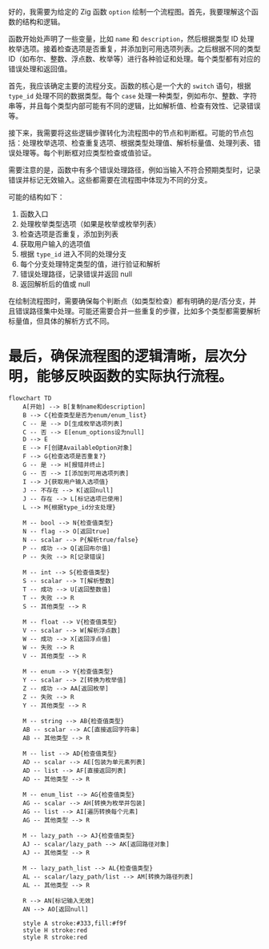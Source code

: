 好的，我需要为给定的 Zig 函数 `option` 绘制一个流程图。首先，我要理解这个函数的结构和逻辑。

函数开始处声明了一些变量，比如 `name` 和 `description`，然后根据类型 ID 处理枚举选项。接着检查选项是否重复，并添加到可用选项列表。之后根据不同的类型 ID（如布尔、整数、浮点数、枚举等）进行各种验证和处理。每个类型都有对应的错误处理和返回值。

首先，我应该确定主要的流程分支。函数的核心是一个大的 `switch` 语句，根据 `type_id` 处理不同的数据类型。每个 `case` 处理一种类型，例如布尔、整数、字符串等，并且每个类型内部可能有不同的逻辑，比如解析值、检查有效性、记录错误等。

接下来，我需要将这些逻辑步骤转化为流程图中的节点和判断框。可能的节点包括：处理枚举选项、检查重复选项、根据类型处理值、解析标量值、处理列表、错误处理等。每个判断框对应类型检查或值验证。

需要注意的是，函数中有多个错误处理路径，例如当输入不符合预期类型时，记录错误并标记无效输入。这些都需要在流程图中体现为不同的分支。

可能的结构如下：
1. 函数入口
2. 处理枚举类型选项（如果是枚举或枚举列表）
3. 检查选项是否重复，添加到列表
4. 获取用户输入的选项值
5. 根据 `type_id` 进入不同的处理分支
6. 每个分支处理特定类型的值，进行验证和解析
7. 错误处理路径，记录错误并返回 null
8. 返回解析后的值或 null

在绘制流程图时，需要确保每个判断点（如类型检查）都有明确的是/否分支，并且错误路径集中处理。可能还需要合并一些重复的步骤，比如多个类型都需要解析标量值，但具体的解析方式不同。

最后，确保流程图的逻辑清晰，层次分明，能够反映函数的实际执行流程。
================================================
```mermaid
flowchart TD
    A[开始] --> B[复制name和description]
    B --> C{检查类型是否为enum/enum_list}
    C -- 是 --> D[生成枚举选项列表]
    C -- 否 --> E[enum_options设为null]
    D --> E
    E --> F[创建AvailableOption对象]
    F --> G{检查选项是否重复?}
    G -- 是 --> H[报错并终止]
    G -- 否 --> I[添加到可用选项列表]
    I --> J{获取用户输入选项值}
    J -- 不存在 --> K[返回null]
    J -- 存在 --> L[标记选项已使用]
    L --> M{根据type_id分支处理}
    
    M -- bool --> N{检查值类型}
    N -- flag --> O[返回true]
    N -- scalar --> P{解析true/false}
    P -- 成功 --> Q[返回布尔值]
    P -- 失败 --> R[记录错误]
    
    M -- int --> S{检查值类型}
    S -- scalar --> T[解析整数]
    T -- 成功 --> U[返回整数值]
    T -- 失败 --> R
    S -- 其他类型 --> R
    
    M -- float --> V{检查值类型}
    V -- scalar --> W[解析浮点数]
    W -- 成功 --> X[返回浮点值]
    W -- 失败 --> R
    V -- 其他类型 --> R
    
    M -- enum --> Y{检查值类型}
    Y -- scalar --> Z[转换为枚举值]
    Z -- 成功 --> AA[返回枚举]
    Z -- 失败 --> R
    Y -- 其他类型 --> R
    
    M -- string --> AB{检查值类型}
    AB -- scalar --> AC[直接返回字符串]
    AB -- 其他类型 --> R
    
    M -- list --> AD{检查值类型}
    AD -- scalar --> AE[包装为单元素列表]
    AD -- list --> AF[直接返回列表]
    AD -- 其他类型 --> R
    
    M -- enum_list --> AG{检查值类型}
    AG -- scalar --> AH[转换为枚举并包装]
    AG -- list --> AI[遍历转换每个元素]
    AG -- 其他类型 --> R
    
    M -- lazy_path --> AJ{检查值类型}
    AJ -- scalar/lazy_path --> AK[返回路径对象]
    AJ -- 其他类型 --> R
    
    M -- lazy_path_list --> AL{检查值类型}
    AL -- scalar/lazy_path/list --> AM[转换为路径列表]
    AL -- 其他类型 --> R
    
    R --> AN[标记输入无效]
    AN --> AO[返回null]
    
    style A stroke:#333,fill:#f9f
    style H stroke:red
    style R stroke:red
```